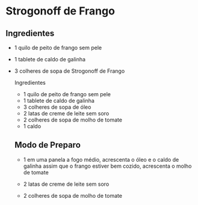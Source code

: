 # Strogonoff de Frango

## Ingredientes

- 1 quilo de peito de frango sem pele

- 1 tablete de caldo de galinha

- 3 colheres de sopa de Strogonoff de Frango

  Ingredientes

  - 1 quilo de peito de frango sem pele
  - 1 tablete de caldo de galinha
  - 3 colheres de sopa de óleo
  - 2 latas de creme de leite sem soro
  - 2 colheres de sopa de molho de tomate
  - 1 caldo
  
  ## Modo de Preparo
  
  - 1 em uma panela a fogo médio, acrescenta o óleo e o caldo de galinha
    assim que o frango estiver bem cozido, acrescenta o molho de tomate
  - 2 latas de creme de leite sem soro
  
  - 2 colheres de sopa de molho de tomate















 